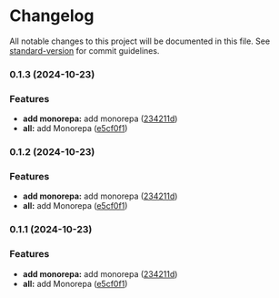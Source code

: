 # Changelog

All notable changes to this project will be documented in this file. See [standard-version](https://github.com/conventional-changelog/standard-version) for commit guidelines.

### 0.1.3 (2024-10-23)


### Features

* **add monorepa:** add monorepa ([234211d](https://github.com/ViktorZubtsov/my-budget-core/commit/234211d22c89dad08a7000bb978c1f123636d76f))
* **all:** add Monorepa ([e5cf0f1](https://github.com/ViktorZubtsov/my-budget-core/commit/e5cf0f102ec5aadf1472a27f2fc5d3fff9122257))

### 0.1.2 (2024-10-23)


### Features

* **add monorepa:** add monorepa ([234211d](https://github.com/ViktorZubtsov/my-budget-core/commit/234211d22c89dad08a7000bb978c1f123636d76f))
* **all:** add Monorepa ([e5cf0f1](https://github.com/ViktorZubtsov/my-budget-core/commit/e5cf0f102ec5aadf1472a27f2fc5d3fff9122257))

### 0.1.1 (2024-10-23)


### Features

* **add monorepa:** add monorepa ([234211d](https://github.com/ViktorZubtsov/my-budget-core/commit/234211d22c89dad08a7000bb978c1f123636d76f))
* **all:** add Monorepa ([e5cf0f1](https://github.com/ViktorZubtsov/my-budget-core/commit/e5cf0f102ec5aadf1472a27f2fc5d3fff9122257))

